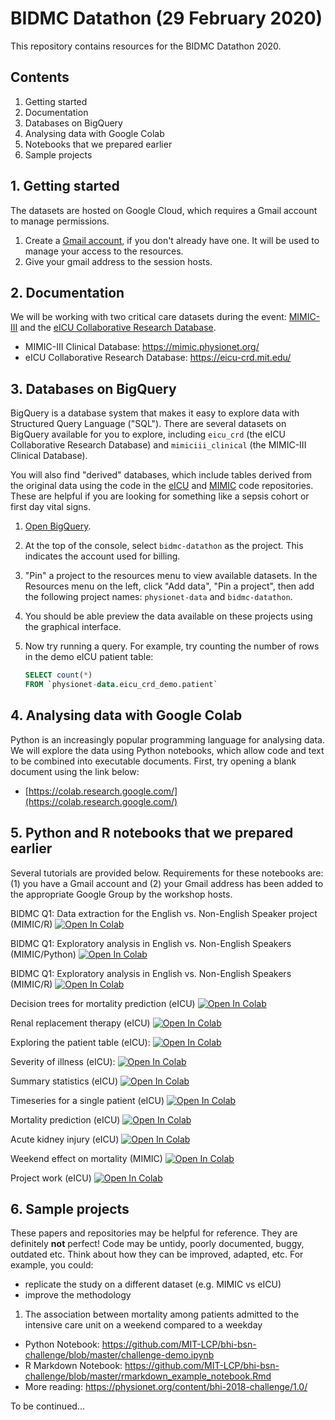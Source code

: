 # BIDMC Datathon (29 February 2020)

This repository contains resources for the BIDMC Datathon 2020.

## Contents

1. Getting started
2. Documentation
3. Databases on BigQuery
4. Analysing data with Google Colab
5. Notebooks that we prepared earlier
6. Sample projects

## 1. Getting started

The datasets are hosted on Google Cloud, which requires a Gmail account to manage permissions.

1. Create a [Gmail account](https://www.google.com/gmail/about/), if you don't already have one. It will be used to manage your access to the resources.
2. Give your gmail address to the session hosts.

## 2. Documentation

We will be working with two critical care datasets during the event: [MIMIC-III](https://mimic.physionet.org/) and the [eICU Collaborative Research Database](https://eicu-crd.mit.edu/).

- MIMIC-III Clinical Database: https://mimic.physionet.org/
- eICU Collaborative Research Database: https://eicu-crd.mit.edu/

## 3. Databases on BigQuery

BigQuery is a database system that makes it easy to explore data with Structured Query Language ("SQL"). There are several datasets on BigQuery available for you to explore, including `eicu_crd` (the eICU Collaborative Research Database) and `mimiciii_clinical` (the MIMIC-III Clinical Database).

You will also find "derived" databases, which include tables derived from the original data using the code in the [eICU](https://github.com/MIT-LCP/eicu-code) and [MIMIC](https://github.com/MIT-LCP/mimic-code) code repositories. These are helpful if you are looking for something like a sepsis cohort or first day vital signs.

1. [Open BigQuery](https://console.cloud.google.com/bigquery?project=bidmc-datathon).
2. At the top of the console, select `bidmc-datathon` as the project. This indicates the account used for billing.
3. "Pin" a project to the resources menu to view available datasets. In the Resources menu on the left, click "Add data", "Pin a project", then add the following project names: `physionet-data` and `bidmc-datathon`.
4. You should be able preview the data available on these projects using the graphical interface.
5. Now try running a query. For example, try counting the number of rows in the demo eICU patient table:

   ```SQL
   SELECT count(*)
   FROM `physionet-data.eicu_crd_demo.patient` 
   ```

## 4. Analysing data with Google Colab

Python is an increasingly popular programming language for analysing data. We will explore the data using Python notebooks, which allow code and text to be combined into executable documents. First, try opening a blank document using the link below:

- [https://colab.research.google.com/](https://colab.research.google.com/)

## 5. Python and R notebooks that we prepared earlier

Several tutorials are provided below. Requirements for these notebooks are: (1) you have a Gmail account and (2) your Gmail address has been added to the appropriate Google Group by the workshop hosts.

BIDMC Q1: Data extraction for the English vs. Non-English Speaker project (MIMIC/R) <a href="https://colab.research.google.com/github/MIT-LCP/bidmc-datathon/blob/master/inference_01_extractionR.ipynb" target="_parent"><img src="https://colab.research.google.com/assets/colab-badge.svg" alt="Open In Colab"/></a>

BIDMC Q1: Exploratory analysis in English vs. Non-English Speakers (MIMIC/Python) <a href="https://colab.research.google.com/github/MIT-LCP/bidmc-datathon/blob/master/inference_02_analysis.ipynb" target="_parent"><img src="https://colab.research.google.com/assets/colab-badge.svg" alt="Open In Colab"/></a>

BIDMC Q1: Exploratory analysis in English vs. Non-English Speakers (MIMIC/R) <a href="https://colab.research.google.com/github/MIT-LCP/bidmc-datathon/blob/master/inference_02_analysisR.ipynb" target="_parent"><img src="https://colab.research.google.com/assets/colab-badge.svg" alt="Open In Colab"/></a>

Decision trees for mortality prediction (eICU) <a href="https://colab.research.google.com/github/MIT-LCP/bidmc-datathon/blob/master/eicu_decision_trees.ipynb" target="_parent"><img src="https://colab.research.google.com/assets/colab-badge.svg" alt="Open In Colab"/></a>

Renal replacement therapy (eICU) <a href="https://colab.research.google.com/github/MIT-LCP/bidmc-datathon/blob/master/eicu_crrt_dataset.ipynb" target="_parent"><img src="https://colab.research.google.com/assets/colab-badge.svg" alt="Open In Colab"/></a>

Exploring the patient table (eICU): <a href="https://colab.research.google.com/github/MIT-LCP/bidmc-datathon/blob/master/01_explore_patients.ipynb" target="_parent"><img src="https://colab.research.google.com/assets/colab-badge.svg" alt="Open In Colab"/></a>

Severity of illness (eICU): <a href="https://colab.research.google.com/github/MIT-LCP/bidmc-datathon/blob/master/02_severity_of_illness.ipynb" target="_parent"><img src="https://colab.research.google.com/assets/colab-badge.svg" alt="Open In Colab"/></a>

Summary statistics (eICU) <a href="https://colab.research.google.com/github/MIT-LCP/bidmc-datathon/blob/master/03_summary_statistics.ipynb" target="_parent"><img src="https://colab.research.google.com/assets/colab-badge.svg" alt="Open In Colab"/></a>

Timeseries for a single patient (eICU) <a href="https://colab.research.google.com/github/MIT-LCP/bidmc-datathon/blob/master/04_timeseries.ipynb" target="_parent"><img src="https://colab.research.google.com/assets/colab-badge.svg" alt="Open In Colab"/></a>

Mortality prediction (eICU) <a href="https://colab.research.google.com/github/MIT-LCP/bidmc-datathon/blob/master/05_mortality_prediction.ipynb" target="_parent"><img src="https://colab.research.google.com/assets/colab-badge.svg" alt="Open In Colab"/></a>

Acute kidney injury (eICU) <a href="https://colab.research.google.com/github/MIT-LCP/bidmc-datathon/blob/master/06_aki_project.ipynb" target="_parent"><img src="https://colab.research.google.com/assets/colab-badge.svg" alt="Open In Colab"/></a>

Weekend effect on mortality (MIMIC) <a href="https://colab.research.google.com/github/MIT-LCP/bidmc-datathon/blob/master/mimic-weekend-effect.ipynb" target="_parent"><img src="https://colab.research.google.com/assets/colab-badge.svg" alt="Open In Colab"/></a>

Project work (eICU) <a href="https://colab.research.google.com/github/MIT-LCP/bidmc-datathon/blob/master/07_project_work.ipynb" target="_parent"><img src="https://colab.research.google.com/assets/colab-badge.svg" alt="Open In Colab"/></a>

## 6. Sample projects

These papers and repositories may be helpful for reference. They are definitely **not** perfect! Code may be untidy, poorly documented, buggy, outdated etc. Think about how they can be improved, adapted, etc. For example, you could:

- replicate the study on a different dataset (e.g. MIMIC vs eICU)
- improve the methodology

1. The association between mortality among patients admitted to the intensive care unit on a weekend compared to a weekday

- Python Notebook: https://github.com/MIT-LCP/bhi-bsn-challenge/blob/master/challenge-demo.ipynb
- R Markdown Notebook: https://github.com/MIT-LCP/bhi-bsn-challenge/blob/master/rmarkdown_example_notebook.Rmd
- More reading: https://physionet.org/content/bhi-2018-challenge/1.0/

To be continued...